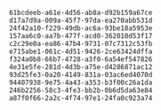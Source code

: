 
                61bcdeeb-a61e-4d56-ab8a-d92b159a67ce
                d17a7d9a-009a-45f7-97da-ea270abb531d
                24f42a10-f229-49db-ac6a-93be18a5953e
                157aa6c0-aa7b-477f-acd0-362010d53f17
                c2c29e0a-ea86-47b4-9731-07c7312c53fb
                e715abe1-061c-4d51-9426-2ce63424dffa
                f324a0b8-66b7-4728-a3f0-6a54ef547826
                4e31e5fe-281d-4d3b-a75e-d4286871ac12
                93d25fe3-0a20-4149-831a-03ac6ed4070d
                94407938-9e75-4a43-a353-b3f00c26a1da
                246b2256-58c3-4fe3-bb2b-0b6d5da63e84
                a87f0f66-2a2c-4f74-97e1-24fa0c923a74
                